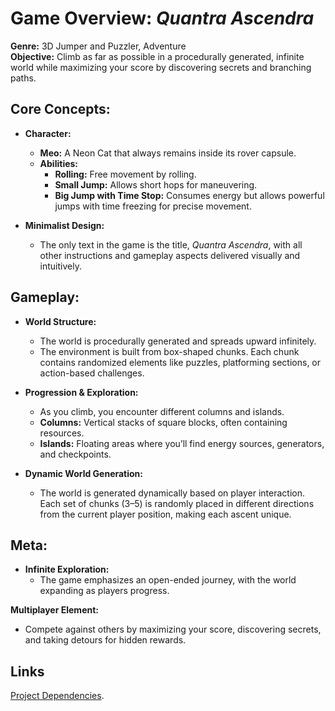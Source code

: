 # Game Overview: *Quantra Ascendra*

**Genre:** 3D Jumper and Puzzler, Adventure  
**Objective:** Climb as far as possible in a procedurally generated, infinite world while maximizing your score by discovering secrets and branching paths.

## Core Concepts:
- **Character:**
  - **Meo:** A Neon Cat that always remains inside its rover capsule. 
  - **Abilities:**
    - **Rolling:** Free movement by rolling.
    - **Small Jump:** Allows short hops for maneuvering.
    - **Big Jump with Time Stop:** Consumes energy but allows powerful jumps with time freezing for precise movement.
  
- **Minimalist Design:**  
  - The only text in the game is the title, *Quantra Ascendra*, with all other instructions and gameplay aspects delivered visually and intuitively.
  
## Gameplay:
- **World Structure:**  
  - The world is procedurally generated and spreads upward infinitely.
  - The environment is built from box-shaped chunks. Each chunk contains randomized elements like puzzles, platforming sections, or action-based challenges.
  
- **Progression & Exploration:**  
  - As you climb, you encounter different columns and islands.  
  - **Columns:** Vertical stacks of square blocks, often containing resources.
  - **Islands:** Floating areas where you’ll find energy sources, generators, and checkpoints. 

- **Dynamic World Generation:**  
  - The world is generated dynamically based on player interaction. Each set of chunks (3–5) is randomly placed in different directions from the current player position, making each ascent unique.

## Meta:
- **Infinite Exploration:**  
  - The game emphasizes an open-ended journey, with the world expanding as players progress.  

**Multiplayer Element:**  
- Compete against others by maximizing your score, discovering secrets, and taking detours for hidden rewards.



## Links 
[Project Dependencies](./DEPENDENCIES.md).